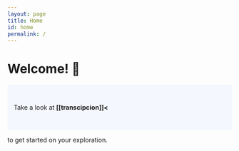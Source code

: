 ```yaml
---
layout: page
title: Home
id: home
permalink: /
---
```


# Welcome! 🌱

<p style="padding: 3em 1em; background: #f5f7ff; border-radius: 4px;">
  Take a look at <span style="font-weight: bold">[[transcipcion]]<

</span> to get started on your exploration.
</p>


<style>
  .wrapper {
    max-width: 46em;
  }
</style>
